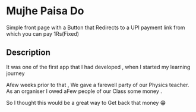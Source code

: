 # Mujhe Paisa Do

Simple front page with a Button that Redirects to a UPI payment link from which you can pay 1Rs(Fixed) 

## Description

It was one of the first app that I had developed , when I started my learning journey

Afew weeks prior to that , We gave a farewell party of our Physics teacher. As an organiser I owed aFew people of our Class some money .

So I thought this would be a great way to Get back that money 😁

